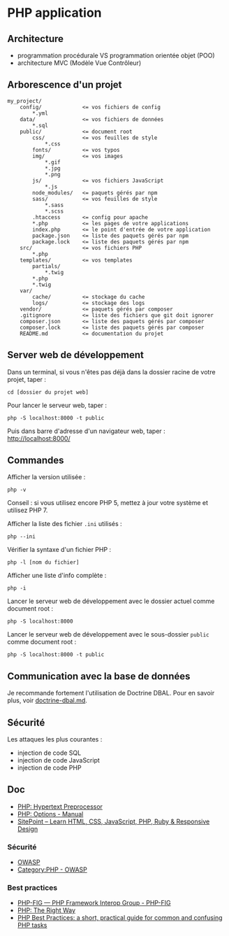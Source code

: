# PHP application

## Architecture

- programmation procédurale VS programmation orientée objet (POO)
- architecture MVC (Modèle Vue Contrôleur)

## Arborescence d'un projet

    my_project/
        config/             <= vos fichiers de config
            *.yml
        data/               <= vos fichiers de données
            *.sql
        public/             <= document root
            css/            <= vos feuilles de style
                *.css
            fonts/          <= vos typos
            img/            <= vos images
                *.gif
                *.jpg
                *.png
            js/             <= vos fichiers JavaScript
                *.js
            node_modules/   <= paquets gérés par npm
            sass/           <= vos feuilles de style
                *.sass
                *.scss
            .htaccess       <= config pour apache
            *.php           <= les pages de votre applications
            index.php       <= le point d'entrée de votre application
            package.json    <= liste des paquets gérés par npm
            package.lock    <= liste des paquets gérés par npm
        src/                <= vos fichiers PHP
            *.php
        templates/          <= vos templates
            partials/
                *.twig
            *.php
            *.twig
        var/
            cache/          <= stockage du cache
            logs/           <= stockage des logs
        vendor/             <= paquets gérés par composer
        .gitignore          <= liste des fichiers que git doit ignorer
        composer.json       <= liste des paquets gérés par composer
        composer.lock       <= liste des paquets gérés par composer
        README.md           <= documentation du projet

## Server web de développement

Dans un terminal, si vous n'êtes pas déjà dans la dossier racine de votre projet, taper :

    cd [dossier du projet web]

Pour lancer le serveur web, taper :

    php -S localhost:8000 -t public

Puis dans barre d'adresse d'un navigateur web, taper : [http://localhost:8000/](http://localhost:8000/)

## Commandes

Afficher la version utilisée :

    php -v

Conseil : si vous utilisez encore PHP 5, mettez à jour votre système et utilisez PHP 7.

Afficher la liste des fichier `.ini` utilisés :

    php --ini

Vérifier la syntaxe d'un fichier PHP :

    php -l [nom du fichier]

Afficher une liste d'info complète :

    php -i

Lancer le serveur web de développement avec le dossier actuel comme document root :

    php -S localhost:8000

Lancer le serveur web de développement avec le sous-dossier `public` comme document root :

    php -S localhost:8000 -t public

## Communication avec la base de données

Je recommande fortement l'utilisation de Doctrine DBAL. Pour en savoir plus, voir [doctrine-dbal.md](doctrine-dbal.md).

## Sécurité

Les attaques les plus courantes :

- injection de code SQL
- injection de code JavaScript
- injection de code PHP

## Doc

- [PHP: Hypertext Preprocessor](http://php.net/)
- [PHP: Options - Manual](http://php.net/manual/en/features.commandline.options.php)
- [SitePoint – Learn HTML, CSS, JavaScript, PHP, Ruby & Responsive Design](https://www.sitepoint.com/)

### Sécurité

- [OWASP](https://www.owasp.org/index.php/Main_Page)
- [Category:PHP - OWASP](https://www.owasp.org/index.php/Category:PHP#tab=Main)

### Best practices

- [PHP-FIG — PHP Framework Interop Group - PHP-FIG](https://www.php-fig.org/)
- [PHP: The Right Way](http://www.phptherightway.com/)
- [PHP Best Practices: a short, practical guide for common and confusing PHP tasks](https://phpbestpractices.org/)

